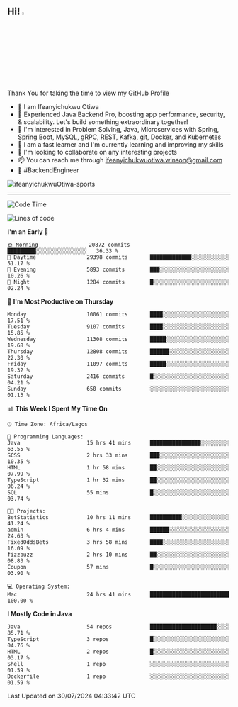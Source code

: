 <!-- BLOG-POST-LIST:START --><!-- BLOG-POST-LIST:END -->

## Hi! <img src="https://media.giphy.com/media/hvRJCLFzcasrR4ia7z/giphy.gif" width="4%"> 

Thank You for taking the time to view my GitHub Profile

- 👋 I am Ifeanyichukwu Otiwa
- 🚀 Experienced Java Backend Pro, boosting app performance, security, & scalability. Let's build something extraordinary together!
- 👀 I'm interested in Problem Solving, Java, Microservices with Spring, Spring Boot, MySQL, gRPC, REST, Kafka, git, Docker, and Kubernetes
- 🌱 I am a fast learner and I'm currently learning and improving my skills
- 💞️ I'm looking to collaborate on any interesting projects
- 📫 You can reach me through ifeanyichukwuotiwa.winson@gmail.com
- 🚀 #BackendEngineer

<p align="left" marginTop="10px"> <img src="https://komarev.com/ghpvc/?username=ifeanyichukwuOtiwa-sports&label=Profile%20views&color=0e75b6&style=for-the-badge" alt="ifeanyichukwuOtiwa-sports" /> </p>

***

<!--START_SECTION:waka-->
![Code Time](http://img.shields.io/badge/Code%20Time-2%2C702%20hrs%2043%20mins-blue)

![Lines of code](https://img.shields.io/badge/From%20Hello%20World%20I%27ve%20Written-14.0%20million%20lines%20of%20code-blue)

**I'm an Early 🐤** 

```text
🌞 Morning                20872 commits       █████████░░░░░░░░░░░░░░░░   36.33 % 
🌆 Daytime                29398 commits       █████████████░░░░░░░░░░░░   51.17 % 
🌃 Evening                5893 commits        ███░░░░░░░░░░░░░░░░░░░░░░   10.26 % 
🌙 Night                  1284 commits        █░░░░░░░░░░░░░░░░░░░░░░░░   02.24 % 
```
📅 **I'm Most Productive on Thursday** 

```text
Monday                   10061 commits       ████░░░░░░░░░░░░░░░░░░░░░   17.51 % 
Tuesday                  9107 commits        ████░░░░░░░░░░░░░░░░░░░░░   15.85 % 
Wednesday                11308 commits       █████░░░░░░░░░░░░░░░░░░░░   19.68 % 
Thursday                 12808 commits       ██████░░░░░░░░░░░░░░░░░░░   22.30 % 
Friday                   11097 commits       █████░░░░░░░░░░░░░░░░░░░░   19.32 % 
Saturday                 2416 commits        █░░░░░░░░░░░░░░░░░░░░░░░░   04.21 % 
Sunday                   650 commits         ░░░░░░░░░░░░░░░░░░░░░░░░░   01.13 % 
```


📊 **This Week I Spent My Time On** 

```text
🕑︎ Time Zone: Africa/Lagos

💬 Programming Languages: 
Java                     15 hrs 41 mins      ████████████████░░░░░░░░░   63.55 % 
SCSS                     2 hrs 33 mins       ███░░░░░░░░░░░░░░░░░░░░░░   10.35 % 
HTML                     1 hr 58 mins        ██░░░░░░░░░░░░░░░░░░░░░░░   07.99 % 
TypeScript               1 hr 32 mins        ██░░░░░░░░░░░░░░░░░░░░░░░   06.24 % 
SQL                      55 mins             █░░░░░░░░░░░░░░░░░░░░░░░░   03.74 % 

🐱‍💻 Projects: 
BetStatistics            10 hrs 11 mins      ██████████░░░░░░░░░░░░░░░   41.24 % 
admin                    6 hrs 4 mins        ██████░░░░░░░░░░░░░░░░░░░   24.63 % 
FixedOddsBets            3 hrs 58 mins       ████░░░░░░░░░░░░░░░░░░░░░   16.09 % 
fizzbuzz                 2 hrs 10 mins       ██░░░░░░░░░░░░░░░░░░░░░░░   08.83 % 
Coupon                   57 mins             █░░░░░░░░░░░░░░░░░░░░░░░░   03.90 % 

💻 Operating System: 
Mac                      24 hrs 41 mins      █████████████████████████   100.00 % 
```

**I Mostly Code in Java** 

```text
Java                     54 repos            █████████████████████░░░░   85.71 % 
TypeScript               3 repos             █░░░░░░░░░░░░░░░░░░░░░░░░   04.76 % 
HTML                     2 repos             █░░░░░░░░░░░░░░░░░░░░░░░░   03.17 % 
Shell                    1 repo              ░░░░░░░░░░░░░░░░░░░░░░░░░   01.59 % 
Dockerfile               1 repo              ░░░░░░░░░░░░░░░░░░░░░░░░░   01.59 % 
```




 Last Updated on 30/07/2024 04:33:42 UTC
<!--END_SECTION:waka-->

<!--
<p align="center">
![trophy](https://github-profile-trophy.vercel.app/?username=ifeanyichukwuOtiwa-sports&theme=onedark) (https://github.com/ryo-ma/github-profile-trophy)
</p>
-->

<!---
ifeanyi-otiwa/ifeanyi-otiwa is a ✨ special ✨ repository because its `README.md` (this file) appears on your GitHub profile.
You can click the Preview link to take a look at your changes.
--->
